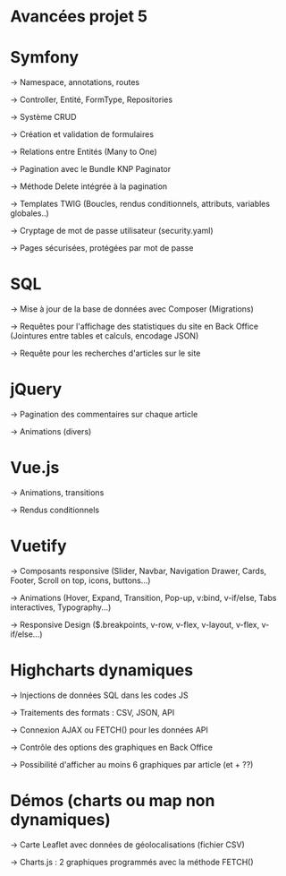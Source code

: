 # Avancées projet 5

# Symfony

-> Namespace, annotations, routes

-> Controller, Entité, FormType, Repositories

-> Système CRUD

-> Création et validation de formulaires

-> Relations entre Entités (Many to One)

-> Pagination avec le Bundle KNP Paginator

-> Méthode Delete intégrée à la pagination

-> Templates TWIG (Boucles, rendus conditionnels, attributs, variables globales..)

-> Cryptage de mot de passe utilisateur (security.yaml)

-> Pages sécurisées, protégées par mot de passe


# SQL

-> Mise à jour de la base de données avec Composer (Migrations) 

-> Requêtes pour l'affichage des statistiques du site en Back Office (Jointures entre tables et calculs, encodage JSON)

-> Requête pour les recherches d'articles sur le site


# jQuery

-> Pagination des commentaires sur chaque article

-> Animations (divers)


# Vue.js 

-> Animations, transitions

-> Rendus conditionnels


# Vuetify

-> Composants responsive (Slider, Navbar, Navigation Drawer, Cards, Footer, Scroll on top, icons, buttons...)

-> Animations (Hover, Expand, Transition, Pop-up, v:bind, v-if/else, Tabs interactives, Typography...)

-> Responsive Design ($.breakpoints, v-row, v-flex, v-layout, v-flex, v-if/else...)


# Highcharts dynamiques

-> Injections de données SQL dans les codes JS

-> Traitements des formats : CSV, JSON, API

-> Connexion AJAX ou FETCH() pour les données API

-> Contrôle des options des graphiques en Back Office

-> Possibilité d'afficher au moins 6 graphiques par article (et + ??)


# Démos (charts ou map non dynamiques) 

-> Carte Leaflet avec données de géolocalisations (fichier CSV)

-> Charts.js : 2 graphiques programmés avec la méthode FETCH()

